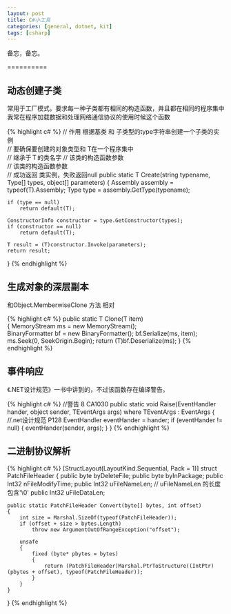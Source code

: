 ```yaml
---
layout: post
title: C#小工具
categories: [general, dotnet, kit]
tags: [csharp]
---
```


备忘，备忘。

==========

## 动态创建子类 ##

常用于工厂模式。要求每一种子类都有相同的构造函数，并且都在相同的程序集中
我常在程序加载数据和处理网络通信协议的使用时候这个函数

{% highlight c# %}
// 作用 根据基类 和 子类型的type字符串创建一个子类的实例        
// 要确保要创建的对象类型和 T在一个程序集中       
// 继承于Ｔ的类名字
// 该类的构造函数参数       
// 该类的构造函数参数       
// 成功返回 类实例，失败返回null
public static T Create(string typename, Type[] types, object[] parameters)
{
    Assembly assembly = typeof(T).Assembly;
    Type type = assembly.GetType(typename);

    if (type == null)
        return default(T);

    ConstructorInfo constructor = type.GetConstructor(types);
    if (constructor == null)
        return default(T);

    T result = (T)constructor.Invoke(parameters);
    return result;
}
{% endhighlight %}

## 生成对象的深层副本 ##
和Object.MemberwiseClone 方法 相对

{% highlight c# %}
public static T Clone(T item)       
{
    MemoryStream ms = new MemoryStream();            
    BinaryFormatter bf = new BinaryFormatter();
    bf.Serialize(ms, item);
    ms.Seek(0, SeekOrigin.Begin);
    return (T)bf.Deserialize(ms);
}
{% endhighlight %}

## 事件响应 ##
《.NET设计规范》一书中讲到的，不过该函数存在编译警告。

{% highlight c# %}
//警告    8   CA1030
public static void Raise(EventHandler hander, object sender, TEventArgs args) where TEventArgs : EventArgs
{
    //.net设计规范 P128
    EventHandler eventHander = hander;
    if (eventHander != null)
    {
        eventHander(sender, args);
    }
}
{% endhighlight %}

## 二进制协议解析 ##

{% highlight c# %}
[StructLayout(LayoutKind.Sequential, Pack = 1)]
struct PatchFileHeader
{
    public byte byDeleteFile;
    public byte byInPackage;
    public Int32 nFileModifyTime;
    public Int32 uFileNameLen;   // uFileNameLen 的长度包含'\0'
    public Int32 uFileDataLen;

    public static PatchFileHeader Convert(byte[] bytes, int offset)
    {
        int size = Marshal.SizeOf(typeof(PatchFileHeader));
        if (offset + size > bytes.Length)
            throw new ArgumentOutOfRangeException("offset");

        unsafe
        {
            fixed (byte* pbytes = bytes)
            {
                return (PatchFileHeader)Marshal.PtrToStructure((IntPtr)(pbytes + offset), typeof(PatchFileHeader));
            }
        }
    }
}
{% endhighlight %}
    